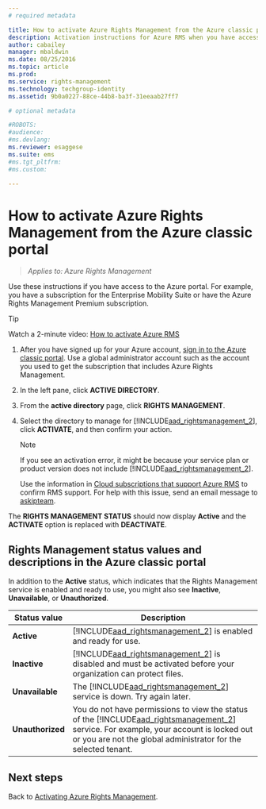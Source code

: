 ```yaml
---
# required metadata

title: How to activate Azure Rights Management from the Azure classic portal | Azure RMS
description: Activation instructions for Azure RMS when you have access to the Azure portal. For example, you have a subscription for the Enterprise Mobility Suite or have the Azure Rights Management Premium subscription.
author: cabailey
manager: mbaldwin
ms.date: 08/25/2016
ms.topic: article
ms.prod:
ms.service: rights-management
ms.technology: techgroup-identity
ms.assetid: 9b0a0227-88ce-44b8-ba3f-31eeaab27ff7

# optional metadata

#ROBOTS:
#audience:
#ms.devlang:
ms.reviewer: esaggese
ms.suite: ems
#ms.tgt_pltfrm:
#ms.custom:

---
```


# How to activate Azure Rights Management from the Azure classic portal

>*Applies to: Azure Rights Management*


Use these instructions if you have access to the Azure portal. For example, you have a subscription for the Enterprise Mobility Suite or have the Azure Rights Management Premium subscription.

> [!TIP]
> Watch a 2-minute video: [How to activate Azure RMS](https://channel9.msdn.com/series/pit-stop-enterprise-mobility-suite/activate-azure-rms)

1.  After you have signed up for your Azure account, [sign in to the Azure classic portal](http://go.microsoft.com/fwlink/p/?LinkID=275081). Use a global administrator account such as the account you used to get the subscription that includes Azure Rights Management.

2.  In the left pane, click **ACTIVE DIRECTORY**.

3.  From the **active directory** page, click **RIGHTS MANAGEMENT**.

4.  Select the directory to manage for [!INCLUDE[aad_rightsmanagement_2](../includes/aad_rightsmanagement_2_md.md)], click **ACTIVATE**, and then confirm your action.

    > [!NOTE]
    >If you see an activation error, it might be because your service plan or product version does not include [!INCLUDE[aad_rightsmanagement_2](../includes/aad_rightsmanagement_2_md.md)].
    >
    >Use the information in [Cloud subscriptions that support Azure RMS](../get-started/requirements-subscriptions.md) to confirm RMS support. For help with this issue, send an email message to [askipteam](mailto:askipteam?subject=I%20cannot%20activate%20RMS).


The **RIGHTS MANAGEMENT STATUS** should now display **Active** and the **ACTIVATE** option is replaced with **DEACTIVATE**.

## Rights Management status values and descriptions in the Azure classic portal
In addition to the **Active** status, which indicates that the Rights Management service is enabled and ready to use, you might also see **Inactive**, **Unavailable**, or **Unauthorized**.

|Status value|Description|
|----------------|---------------|
|**Active**|[!INCLUDE[aad_rightsmanagement_2](../includes/aad_rightsmanagement_2_md.md)] is enabled and ready for use.|
|**Inactive**|[!INCLUDE[aad_rightsmanagement_2](../includes/aad_rightsmanagement_2_md.md)] is disabled and must be activated before your organization can protect files.|
|**Unavailable**|The [!INCLUDE[aad_rightsmanagement_2](../includes/aad_rightsmanagement_2_md.md)] service is down. Try again later.|
|**Unauthorized**|You do not have permissions to view the status of the [!INCLUDE[aad_rightsmanagement_2](../includes/aad_rightsmanagement_2_md.md)] service. For example, your account is locked out or you are not the global administrator for the selected tenant.|

## Next steps
Back to [Activating Azure Rights Management](activate-service.md).